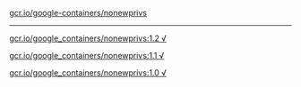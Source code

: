 [gcr.io/google-containers/nonewprivs](https://hub.docker.com/r/anjia0532/nonewprivs/tags/) 

----
[gcr.io/google_containers/nonewprivs:1.2 √](https://hub.docker.com/r/anjia0532/nonewprivs/tags/)

[gcr.io/google_containers/nonewprivs:1.1 √](https://hub.docker.com/r/anjia0532/nonewprivs/tags/)

[gcr.io/google_containers/nonewprivs:1.0 √](https://hub.docker.com/r/anjia0532/nonewprivs/tags/)

